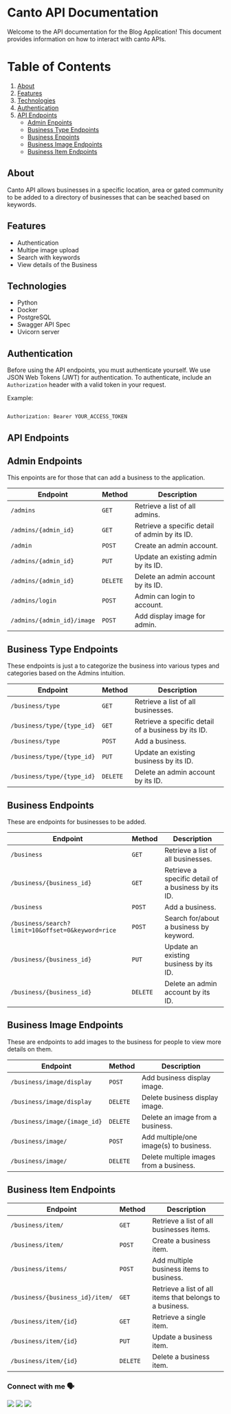 # Canto API Documentation

Welcome to the API documentation for the Blog Application! This document provides information on how to interact with canto APIs.

# Table of Contents

1. [About](#about)
2. [Features](#features)
3. [Technologies](#technologies)
4. [Authentication](#authentication)
5. [API Endpoints](#api-endpoints)
   - [Admin Enpoints](#admin-endpoints)
   - [Business Type Endpoints](#business-type-endpoints)
   - [Business Enpoints](#business-endpoints)
   - [Business Image Endpoints](#business-image-endpoints)
   - [Business Item Endpoints](#business-item-endpoints)

## About

Canto API allows businesses in a specific location, area or gated community to be added to a directory of businesses that can be seached based on keywords.

## Features

* Authentication
* Multipe image upload
* Search with keywords
* View details of the Business

## Technologies

* Python
* Docker
* PostgreSQL
* Swagger API Spec
* Uvicorn server

## Authentication

Before using the API endpoints, you must authenticate yourself. We use JSON Web Tokens (JWT) for authentication. To authenticate, include an `Authorization` header with a valid token in your request.

Example:

```

Authorization: Bearer YOUR_ACCESS_TOKEN

```

## API Endpoints

## Admin Endpoints

This enpoints are for those that can add a business to the application.

| Endpoint               | Method     | Description                                    |
| ---------------------- | ---------- | ---------------------------------------------- |
| `/admins`            | `GET`    | Retrieve a list of all admins.                 |
| `/admins/{admin_id}` | `GET`    | Retrieve a specific detail of admin by its ID. |
| `/admin`             | `POST`   | Create an admin account.                       |
| `/admins/{admin_id}` | `PUT`    | Update an existing admin by its ID.            |
| `/admins/{admin_id}` | `DELETE` | Delete an admin account by its ID.             |
| `/admins/login`      | `POST`   | Admin can login to account.                    |
| `/admins/{admin_id}/image`      | `POST`   | Add display image for admin.                    |

## Business Type Endpoints

These endpoints is just a to categorize the business into various types and categories based on the Admins intuition.

| Endpoint                     | Method     | Description                                         |
| ---------------------------- | ---------- | --------------------------------------------------- |
| `/business/type`           | `GET`    | Retrieve a list of all businesses.                  |
| `/business/type/{type_id}` | `GET`    | Retrieve a specific detail of a business by its ID. |
| `/business/type`           | `POST`   | Add a business.                                     |
| `/business/type/{type_id}` | `PUT`    | Update an existing business by its ID.              |
| `/business/type/{type_id}` | `DELETE` | Delete an admin account by its ID.                  |

## Business Endpoints

These are endpoints for businesses to be added.

| Endpoint                                            | Method     | Description                                         |
| --------------------------------------------------- | ---------- | --------------------------------------------------- |
| `/business`                                       | `GET`    | Retrieve a list of all businesses.                  |
| `/business/{business_id}`                         | `GET`    | Retrieve a specific detail of a business by its ID. |
| `/business`                                       | `POST`   | Add a business.                                     |
| `/business/search?limit=10&offset=0&keyword=rice` | `POST`   | Search for/about a business by keyword.             |
| `/business/{business_id}`                         | `PUT`    | Update an existing business by its ID.              |
| `/business/{business_id}`                         | `DELETE` | Delete an admin account by its ID.                  |

## Business Image Endpoints

These are endpoints to add images to the business for people to view more details on them.


| Endpoint                                            | Method        | Description |
| --------------------------------------------------- | ------------- | ------------------------------------------------ |
| `/business/image/display`                         | `POST`    | Add business display image.                  |
| `/business/image/display`                         | `DELETE`    | Delete business display image.                  |
| `/business/image/{image_id}`                      | `DELETE`  | Delete an image from a business.           
| `/business/image/`                         | `POST`    | Add multiple/one image(s) to business.                  |
| `/business/image/`                      | `DELETE`  | Delete multiple images from a business.             |


## Business Item Endpoints
| Endpoint                                            | Method        | Description |
| --------------------------------------------------- | ------------- | ------------------------------------------------ |
| `/business/item/`                         | `GET`    | Retrieve a list of all businesses items.                  |
| `/business/item/`                      | `POST`  | Create a business item.
| `/business/items/`                      | `POST`  | Add multiple business items to business.
| `/business/{business_id}/item/`                         | `GET`    | Retrieve a list of all items that belongs to a business.                  |
| `/business/item/{id}`                      | `GET`  | Retrieve a single item.
| `/business/item/{id}`                         | `PUT`    | Update a business item.                  |
| `/business/item/{id}`                      | `DELETE`  | Delete a business item.   


### Connect with me 🗣️

<a href="https://twitter.com/oyekolatoheeb"><img src="https://img.shields.io/badge/Twitter-1DA1F2?style=for-the-badge&logo=twitter&logoColor=white"/></a>
<a href="https://www.linkedin.com/in/toheeb-oyekola-937b59201/"><img src="https://img.shields.io/badge/LinkedIn-0077B5?style=for-the-badge&logo=linkedin&logoColor=white"/></a>
<a href="https://toheeb19.hashnode.dev/"><img src="https://img.shields.io/badge/Hashnode-2962FF?style=for-the-badge&logo=hashnode&logoColor=white"/></a>
